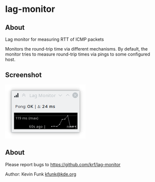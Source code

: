 # lag-monitor

## About

Lag monitor for measuring RTT of ICMP packets

Monitors the round-trip time via different mechanisms.
By default, the monitor tries to measure round-trip times via pings to some configured host.

## Screenshot

![Screenshot of Lag-Monitor GUI](/data/lag-monitor-normal.png?raw=true "Screenshot of Lag-Monitor GUI")

## About

Please report bugs to https://github.com/krf/lag-monitor

Author: Kevin Funk <kfunk@kde.org>
